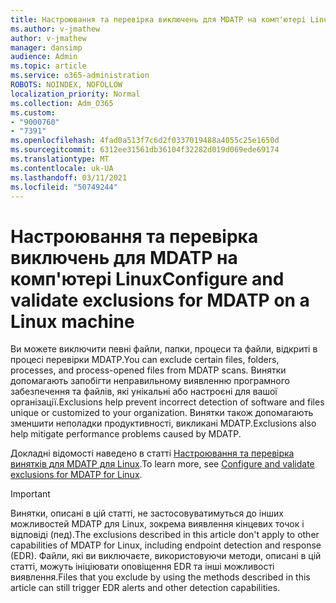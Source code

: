 ```yaml
---
title: Настроювання та перевірка виключень для MDATP на комп'ютері Linux
ms.author: v-jmathew
author: v-jmathew
manager: dansimp
audience: Admin
ms.topic: article
ms.service: o365-administration
ROBOTS: NOINDEX, NOFOLLOW
localization_priority: Normal
ms.collection: Adm_O365
ms.custom:
- "9000760"
- "7391"
ms.openlocfilehash: 4fad0a513f7c6d2f0337019488a4055c25e1650d
ms.sourcegitcommit: 6312ee31561db36104f32282d019d069ede69174
ms.translationtype: MT
ms.contentlocale: uk-UA
ms.lasthandoff: 03/11/2021
ms.locfileid: "50749244"
---
```

# <a name="configure-and-validate-exclusions-for-mdatp-on-a-linux-machine"></a><span data-ttu-id="f1818-102">Настроювання та перевірка виключень для MDATP на комп'ютері Linux</span><span class="sxs-lookup"><span data-stu-id="f1818-102">Configure and validate exclusions for MDATP on a Linux machine</span></span>

<span data-ttu-id="f1818-103">Ви можете виключити певні файли, папки, процеси та файли, відкриті в процесі перевірки MDATP.</span><span class="sxs-lookup"><span data-stu-id="f1818-103">You can exclude certain files, folders, processes, and process-opened files from MDATP scans.</span></span> <span data-ttu-id="f1818-104">Винятки допомагають запобігти неправильному виявленню програмного забезпечення та файлів, які унікальні або настроєні для вашої організації.</span><span class="sxs-lookup"><span data-stu-id="f1818-104">Exclusions help prevent incorrect detection of software and files unique or customized to your organization.</span></span> <span data-ttu-id="f1818-105">Винятки також допомагають зменшити неполадки продуктивності, викликані MDATP.</span><span class="sxs-lookup"><span data-stu-id="f1818-105">Exclusions also help mitigate performance problems caused by MDATP.</span></span>

<span data-ttu-id="f1818-106">Докладні відомості наведено в статті [Настроювання та перевірка винятків для MDATP для Linux](https://go.microsoft.com/fwlink/?linkid=2144517).</span><span class="sxs-lookup"><span data-stu-id="f1818-106">To learn more, see [Configure and validate exclusions for MDATP for Linux](https://go.microsoft.com/fwlink/?linkid=2144517).</span></span>

> [!IMPORTANT]
> <span data-ttu-id="f1818-107">Винятки, описані в цій статті, не застосовуватимуться до інших можливостей MDATP для Linux, зокрема виявлення кінцевих точок і відповіді (пед).</span><span class="sxs-lookup"><span data-stu-id="f1818-107">The exclusions described in this article don't apply to other capabilities of MDATP for Linux, including endpoint detection and response (EDR).</span></span> <span data-ttu-id="f1818-108">Файли, які ви виключаєте, використовуючи методи, описані в цій статті, можуть ініціювати оповіщення EDR та інші можливості виявлення.</span><span class="sxs-lookup"><span data-stu-id="f1818-108">Files that you exclude by using the methods described in this article can still trigger EDR alerts and other detection capabilities.</span></span>
